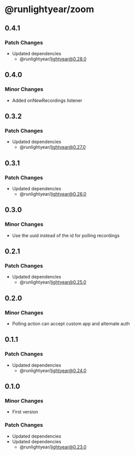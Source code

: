 # @runlightyear/zoom

## 0.4.1

### Patch Changes

- Updated dependencies
  - @runlightyear/lightyear@0.28.0

## 0.4.0

### Minor Changes

- Added onNewRecordings listener

## 0.3.2

### Patch Changes

- Updated dependencies
  - @runlightyear/lightyear@0.27.0

## 0.3.1

### Patch Changes

- Updated dependencies
  - @runlightyear/lightyear@0.26.0

## 0.3.0

### Minor Changes

- Use the uuid instead of the id for polling recordings

## 0.2.1

### Patch Changes

- Updated dependencies
  - @runlightyear/lightyear@0.25.0

## 0.2.0

### Minor Changes

- Polling action can accept custom app and alternate auth

## 0.1.1

### Patch Changes

- Updated dependencies
  - @runlightyear/lightyear@0.24.0

## 0.1.0

### Minor Changes

- First version

### Patch Changes

- Updated dependencies
- Updated dependencies
  - @runlightyear/lightyear@0.23.0
